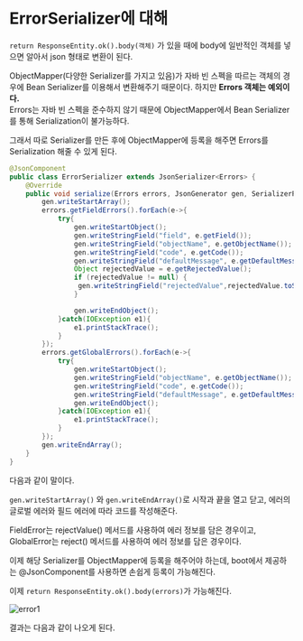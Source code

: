 # ErrorSerializer에 대해

``return ResponseEntity.ok().body(객체)`` 가 있을 때에 body에 일반적인 객체를 넣으면 알아서 json 형태로 변환이 된다.



ObjectMapper(다양한 Serializer를 가지고 있음)가 자바 빈 스펙을 따르는 객체의 경우에 Bean Serializer를 이용해서 변환해주기 때문이다. 하지만 **Errors 객체는 예외이다.**  
Errors는 자바 빈 스펙을 준수하지 않기 때문에 ObjectMapper에서 Bean Serializer를 통해 Serialization이 불가능하다.

그래서 따로 Serializer를 만든 후에 ObjectMapper에 등록을 해주면 Errors를 Serialization 해줄 수 있게 된다.

```java
@JsonComponent
public class ErrorSerializer extends JsonSerializer<Errors> {
    @Override
    public void serialize(Errors errors, JsonGenerator gen, SerializerProvider serializers) throws IOException {
        gen.writeStartArray();
        errors.getFieldErrors().forEach(e->{
            try{
                gen.writeStartObject();
                gen.writeStringField("field", e.getField());
                gen.writeStringField("objectName", e.getObjectName());
                gen.writeStringField("code", e.getCode());
                gen.writeStringField("defaultMessage", e.getDefaultMessage());
                Object rejectedValue = e.getRejectedValue();
                if (rejectedValue != null) {
                 gen.writeStringField("rejectedValue",rejectedValue.toString());
                }

                gen.writeEndObject();
            }catch(IOException e1){
                e1.printStackTrace();
            }
        });
        errors.getGlobalErrors().forEach(e->{
            try{
                gen.writeStartObject();
                gen.writeStringField("objectName", e.getObjectName());
                gen.writeStringField("code", e.getCode());
                gen.writeStringField("defaultMessage", e.getDefaultMessage());
                gen.writeEndObject();
            }catch(IOException e1){
                e1.printStackTrace();
            }
        });
        gen.writeEndArray();
    }
}
```

다음과 같이 말이다.  

``gen.writeStartArray()`` 와 ``gen.writeEndArray()``로 시작과 끝을 열고 닫고, 에러의 글로벌 에러와 필드 에러에 따라 코드를 작성해준다. 

FieldError는 rejectValue() 메서드를 사용하여 에러 정보를 담은 경우이고, 
GlobalError는 reject() 메서드를 사용하여 에러 정보를 담은 경우이다.  

이제 해당 Serializer를 ObjectMapper에 등록을 해주어야 하는데, boot에서 제공하는 @JsonComponent를 사용하면 손쉽게 등록이 가능해진다.  

이제 ``return ResponseEntity.ok().body(errors)``가 가능해진다.  

![error1](https://user-images.githubusercontent.com/45073750/96000437-dbffcd80-0e71-11eb-8024-4ac9cf359c25.PNG)

결과는 다음과 같이 나오게 된다.
